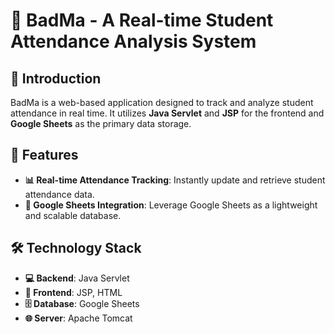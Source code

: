 # 📌 BadMa - A Real-time Student Attendance Analysis System

## 📖 Introduction

BadMa is a web-based application designed to track and analyze student attendance in real time. It utilizes **Java Servlet** and **JSP** for the frontend and **Google Sheets** as the primary data storage.

## 🚀 Features

- **📊 Real-time Attendance Tracking**: Instantly update and retrieve student attendance data.
- **📄 Google Sheets Integration**: Leverage Google Sheets as a lightweight and scalable database.

## 🛠 Technology Stack

- **💻 Backend**: Java Servlet
- **🎨 Frontend**: JSP, HTML
- **🗄 Database**: Google Sheets
- **🌐 Server**: Apache Tomcat
